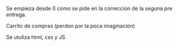 Se empieza desde 0 como se pide en la correccion de la seguna pre entrega.

Carrito de compras (perdon por la poca imaginación)

Se utuliza html, css y JS
